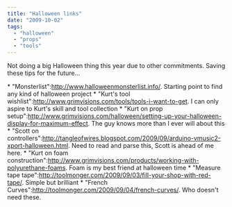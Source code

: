 ```yaml
---
title: "Halloween links"
date: "2009-10-02"
tags: 
  - "halloween"
  - "props"
  - "tools"
---
```


Not doing a big Halloween thing this year due to other commitments. Saving these tips for the future...

\* "Monsterlist":http://www.halloweenmonsterlist.info/. Starting point to find any kind of halloween project \* "Kurt's tool wishlist":http://www.grimvisions.com/tools/tools-i-want-to-get. I can only aspire to Kurt's skill and tool collection \* "Kurt on prop setup":http://www.grimvisions.com/halloween/setting-up-your-halloween-display-for-maximum-effect. The guy knows more than I ever will about this \* "Scott on controllers":http://tangleofwires.blogspot.com/2009/09/arduino-vmusic2-xport-halloween.html. Need to read and parse this, Scott is ahead of me here. \* "Kurt on foam construction":http://www.grimvisions.com/products/working-with-polyurethane-foams. Foam is my best friend at halloween time \* "Measure tape tape":http://toolmonger.com/2009/09/03/fill-your-shop-with-red-tape/. Simple but brilliant \* "French Curves":http://toolmonger.com/2009/09/04/french-curves/. Who doesn't need these.
